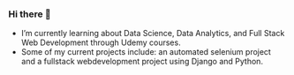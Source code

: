 ### Hi there 👋
- I’m currently learning about Data Science, Data Analytics, and Full Stack Web Development through Udemy courses.
- Some of my current projects include: an automated selenium project and a fullstack webdevelopment project using Django and Python.
<!--
**Hiebs915/Hiebs915** is a ✨ _special_ ✨ repository because its `README.md` (this file) appears on your GitHub profile.

Here are some ideas to get you started:

- 🔭 I’m currently working on ...
- 🌱 I’m currently learning ...
- 👯 I’m looking to collaborate on ...
- 🤔 I’m looking for help with ...
- 💬 Ask me about ...
- 📫 How to reach me: ...
- 😄 Pronouns: ...
- ⚡ Fun fact: ...
-->
